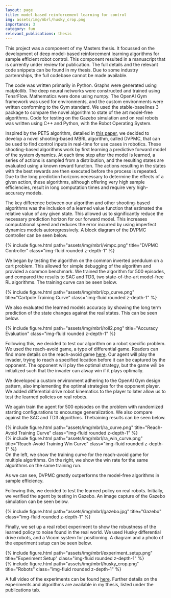 ```yaml
---
layout: page
title: model-based reinforcement learning for control
img: assets/img/mbrl/husky_crop.png
importance: 3
category: fun
relevant_publications: thesis
---
```


This project was a component of my Masters thesis. It focussed on the development of deep model-based reinforcement learning algorithms for sample efficient robot control. This component resulted in a manuscript that is currently under review for publication. The full details and the relevant code snippets can be found in my thesis. Due to some industry partenrships, the full codebase cannot be made available. 

The code was written primarily in Python. Graphs were generated using matplotlib. The deep neural networks were constructed and trained using TensrFlow. Mathematics were done using numpy. The OpenAI Gym framework was used for environments, and the custom environments were written conforming to the Gym standard. We used the stable-baselines 3 package to compare the novel algorithm to state of the art model-free algorithms. Code for testing on the Gazebo simulation and on real robots was written using C++ and Python, with the Robot Operating System.

Inspired by the PETS algorithm, detailed in <a href="https://arxiv.org/pdf/1805.12114.pdf">this paper</a>, we decided to develop a novel shooting-based MBRL algorithm, called DVPMC, that can be used to find control inputs in real-time for use cases in robotics. These shooting-based algorithms work by first learning a predictive forward model of the system dynamics. At each time step after the model is learned, a series of actions is sampled from a distribution, and the resulting states are evaluated using a known reward function. The actions resulting in the states with the best rewards are then executed before the process is repeated. Due to the long prediction horizons necessary to determine the effects of a given action, these algorithms, although offering very high sample efficiencies, result in long computation times and require very high-accuracy models.

The key difference between our algorithm and other shooting-based algorithms was the inclusion of a learned value function that estimated the relative value of any given state. This allowed us to significantly reduce the necessary prediction horizon for our forward model. This increases computational speed and reduces the error incurred by using imperfect dynamics models autoregressively. A block diagram of the DVPMC controller can be seen below.

<div class="row">
    <div class="col-sm mt-3 mt-md-0">
        {% include figure.html path="assets/img/mbrl/vimpc.png" title="DVPMC Controller" class="img-fluid rounded z-depth-1" %}
    </div>
</div>

We began by testing the algorithm on the common inverted pendulum on a cart problem. This allowed for simple debugging of the algorithm and provided a common benchmark. We trained the algorithm for 500 episodes, and compared the results to SAC and TD3, two state-of-the-art model-free RL algorithms. The training curve can be seen below.

<div class="row">
    <div class="col-sm mt-3 mt-md-0">
        {% include figure.html path="assets/img/mbrl/cp_curve.png" title="Cartpole Training Curve" class="img-fluid rounded z-depth-1" %}
    </div>
</div>

We also evaluated the learned models accuracy by showing the long term prediction of the state changes against the real states. This can be seen below.
<div class="row">
    <div class="col-sm mt-3 mt-md-0">
        {% include figure.html path="assets/img/mbrl/roll2.png" title="Accuracy Evaluation" class="img-fluid rounded z-depth-1" %}
    </div>
</div>

Following this, we decided to test our algorithm on a robot specific problem. We used the reach-avoid game, a type of differential game. Readers can find more details on the reach-avoid game <a href="https://fling.seas.upenn.edu/~afosr/wiki/uploads/Chaserepository/Repository/General_Reach_Avoid.pdf">here</a>. Our agent will play the invader, trying to reach a specified location before it can be captured by the opponent. The opponent will play the optimal strategy, but the game will be initialized such that the invader can alway win if it plays optimally. 

We developed a custom environment adhering to the OpenAI Gym design pattern, also implementing the optimal strategies for the opponent player. We added differential drive robot kinematics to the player to later allow us to test the learned policies on real robots.

We again train the agent for 500 episodes on the problem with randomized starting configurations to encourage generalization. We also compare against the SAC and TD3 algorithms. Thetraining results can be seen below.

<div class="row">
    <div class="col-sm mt-3 mt-md-0">
        {% include figure.html path="assets/img/mbrl/ra_curve.png" title="Reach-Avoid Training Curve" class="img-fluid rounded z-depth-1" %}
    </div>
    <div class="col-sm mt-3 mt-md-0">
        {% include figure.html path="assets/img/mbrl/ra_win_curve.png" title="Reach-Avoid Training Win Curve" class="img-fluid rounded z-depth-1" %}
    </div>
</div>
<div class="caption">
    On the left, we show the training curve for the reach-avoid game for multiple algorithms. On the right, we show the win rate for the same algorithms on the same training run.
</div>

As we can see, DVPMC greatly outperforms the model-free algorithms in sample efficiency.

Following this, we decided to test the learned policy on real robots. Initially, we verified the agent by testing in Gazebo. An image capture of the Gazebo simulation can be seen below.

<div class="row justify-content-sm-center">
    <div class="col-sm-8 mt-3 mt-md-0">
        {% include figure.html path="assets/img/mbrl/gazebo.jpg" title="Gazebo" class="img-fluid rounded z-depth-1" %}
    </div>
</div>

Finally, we set up a real robot experiment to show the robustness of the learned policy to noise found in the real world. We used Husky differential drive robots, and a Vicom system for positioning. A diagram and a photo of the experiment setup can be seen below.
<div class="row justify-content-sm-center">
    <div class="col-sm-8 mt-3 mt-md-0">
        {% include figure.html path="assets/img/mbrl/experiment_setup.png" title="Experiment Setup" class="img-fluid rounded z-depth-1" %}
    </div>
    <div class="col-sm-8 mt-3 mt-md-0">
        {% include figure.html path="assets/img/mbrl/husky_crop.png" title="Robots" class="img-fluid rounded z-depth-1" %}
    </div>
</div>

A full video of the experiments can be found <a href="https://youtu.be/0Q274kcfn4c">here</a>. Further details on the experiments and algorithms are available in my thesis, listed under the publications tab.
